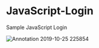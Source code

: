 # JavaScript-Login
Sample JavaScript Login

![Annotation 2019-10-25 225854](https://user-images.githubusercontent.com/35406756/67591456-1fea5600-f77b-11e9-803d-407bf2c22323.png)
